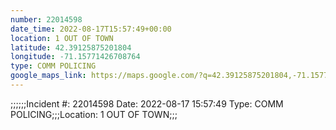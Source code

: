 ```yaml
---
number: 22014598
date_time: 2022-08-17T15:57:49+00:00
location: 1 OUT OF TOWN
latitude: 42.39125875201804
longitude: -71.15771426708764
type: COMM POLICING
google_maps_link: https://maps.google.com/?q=42.39125875201804,-71.15771426708764
---
```


;;;;;;Incident #: 22014598  Date: 2022-08-17 15:57:49   Type: COMM POLICING;;;Location: 1 OUT OF TOWN;;;
